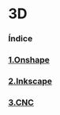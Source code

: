 # 3D

### Índice

### [1.Onshape](https://github.com/Baultek/3D/blob/main/Onshape.md#onshape)

### [2.Inkscape](https://github.com/Baultek/3D/blob/main/Inkscape.md#inkscape)

### [3.CNC](https://github.com/Baultek/3D/blob/main/CNC.md#cnc)
